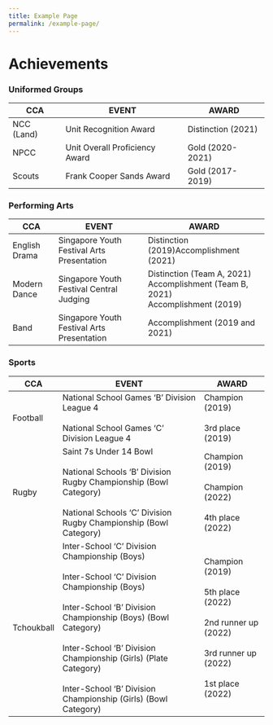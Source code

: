 ```yaml
---
title: Example Page
permalink: /example-page/
---
```

# **Achievements**

### Uniformed Groups

| CCA 	| EVENT 	| AWARD 	|
|---	|---	|---	|
| NCC (Land) 	| Unit Recognition Award 	| Distinction (2021) 	|
| NPCC 	| Unit Overall Proficiency Award  	| Gold (2020-2021) 	|
| Scouts 	| Frank Cooper Sands Award  	| Gold (2017-2019) 	|



### Performing Arts

| CCA 	| EVENT 	| AWARD 	|
|---	|---	|---	|
| English Drama  	| Singapore Youth Festival Arts Presentation  	| Distinction (2019)Accomplishment (2021) 	|
| Modern Dance 	| Singapore Youth Festival Central Judging   	| Distinction (Team A, 2021)<br>Accomplishment (Team B, 2021)<br>Accomplishment (2019) 	|
| Band 	| Singapore Youth Festival Arts Presentation  	| Accomplishment (2019 and 2021) 	|


### Sports

| CCA 	| EVENT 	| AWARD 	|
|---	|---	|---	|
| Football 	| National School Games ‘B’ Division League 4<br><br>National School Games ‘C’ Division League 4 	| Champion (2019)<br><br>3rd place (2019) 	|
| Rugby 	| Saint 7s Under 14 Bowl<br><br>National Schools ‘B’ Division Rugby Championship (Bowl Category)<br><br>National Schools ‘C’ Division Rugby Championship (Bowl Category) 	| Champion (2019)<br><br>Champion (2022)<br><br>4th place (2022) 	|
| Tchoukball 	| Inter-School ‘C’ Division Championship (Boys)<br><br>Inter-School ‘C’ Division Championship (Boys)<br><br>Inter-School ‘B’ Division Championship (Boys) (Bowl Category)<br><br>Inter-School ‘B’ Division Championship (Girls) (Plate Category)<br><br>Inter-School ‘B’ Division Championship (Girls) (Bowl Category) 	| Champion (2019)<br><br>5th place (2022)<br><br>2nd runner up (2022)<br><br>3rd runner up (2022)<br><br>1st place (2022) 	|
